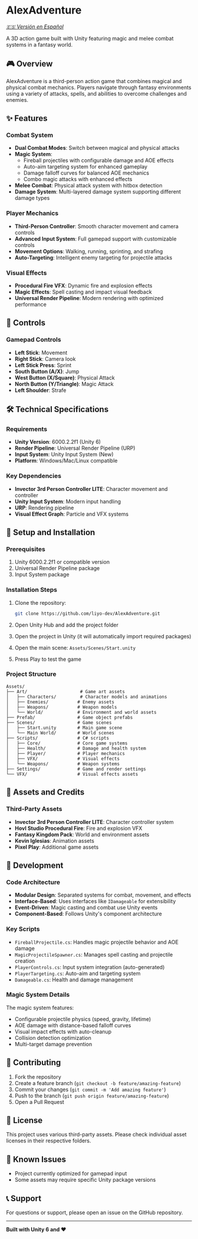 # AlexAdventure

*[🇪🇸 Versión en Español](README_ES.md)*

A 3D action game built with Unity featuring magic and melee combat systems in a fantasy world.

## 🎮 Overview

AlexAdventure is a third-person action game that combines magical and physical combat mechanics. Players navigate through fantasy environments using a variety of attacks, spells, and abilities to overcome challenges and enemies.

## ✨ Features

### Combat System
- **Dual Combat Modes**: Switch between magical and physical attacks
- **Magic System**: 
  - Fireball projectiles with configurable damage and AOE effects
  - Auto-aim targeting system for enhanced gameplay
  - Damage falloff curves for balanced AOE mechanics
  - Combo magic attacks with enhanced effects
- **Melee Combat**: Physical attack system with hitbox detection
- **Damage System**: Multi-layered damage system supporting different damage types

### Player Mechanics
- **Third-Person Controller**: Smooth character movement and camera controls
- **Advanced Input System**: Full gamepad support with customizable controls
- **Movement Options**: Walking, running, sprinting, and strafing
- **Auto-Targeting**: Intelligent enemy targeting for projectile attacks

### Visual Effects
- **Procedural Fire VFX**: Dynamic fire and explosion effects
- **Magic Effects**: Spell casting and impact visual feedback
- **Universal Render Pipeline**: Modern rendering with optimized performance

## 🎯 Controls

### Gamepad Controls
- **Left Stick**: Movement
- **Right Stick**: Camera look
- **Left Stick Press**: Sprint
- **South Button (A/X)**: Jump
- **West Button (X/Square)**: Physical Attack
- **North Button (Y/Triangle)**: Magic Attack
- **Left Shoulder**: Strafe

## 🛠️ Technical Specifications

### Requirements
- **Unity Version**: 6000.2.2f1 (Unity 6)
- **Render Pipeline**: Universal Render Pipeline (URP)
- **Input System**: Unity Input System (New)
- **Platform**: Windows/Mac/Linux compatible

### Key Dependencies
- **Invector 3rd Person Controller LITE**: Character movement and controller
- **Unity Input System**: Modern input handling
- **URP**: Rendering pipeline
- **Visual Effect Graph**: Particle and VFX systems

## 🚀 Setup and Installation

### Prerequisites
1. Unity 6000.2.2f1 or compatible version
2. Universal Render Pipeline package
3. Input System package

### Installation Steps
1. Clone the repository:
   ```bash
   git clone https://github.com/liyo-dev/AlexAdventure.git
   ```

2. Open Unity Hub and add the project folder

3. Open the project in Unity (it will automatically import required packages)

4. Open the main scene: `Assets/Scenes/Start.unity`

5. Press Play to test the game

### Project Structure
```
Assets/
├── Art/                    # Game art assets
│   ├── Characters/         # Character models and animations
│   ├── Enemies/           # Enemy assets
│   ├── Weapons/           # Weapon models
│   └── World/             # Environment and world assets
├── Prefab/                # Game object prefabs
├── Scenes/                # Game scenes
│   ├── Start.unity        # Main game scene
│   └── Main World/        # World scenes
├── Scripts/               # C# scripts
│   ├── Core/              # Core game systems
│   ├── Health/            # Damage and health system
│   ├── Player/            # Player mechanics
│   ├── VFX/               # Visual effects
│   └── Weapons/           # Weapon systems
├── Settings/              # Game and render settings
└── VFX/                   # Visual effects assets
```

## 🎨 Assets and Credits

### Third-Party Assets
- **Invector 3rd Person Controller LITE**: Character controller system
- **Hovl Studio Procedural Fire**: Fire and explosion VFX
- **Fantasy Kingdom Pack**: World and environment assets
- **Kevin Iglesias**: Animation assets
- **Pixel Play**: Additional game assets

## 🔧 Development

### Code Architecture
- **Modular Design**: Separated systems for combat, movement, and effects
- **Interface-Based**: Uses interfaces like `IDamageable` for extensibility
- **Event-Driven**: Magic casting and combat use Unity events
- **Component-Based**: Follows Unity's component architecture

### Key Scripts
- `FireballProjectile.cs`: Handles magic projectile behavior and AOE damage
- `MagicProjectileSpawner.cs`: Manages spell casting and projectile creation
- `PlayerControls.cs`: Input system integration (auto-generated)
- `PlayerTargeting.cs`: Auto-aim and targeting system
- `Damageable.cs`: Health and damage management

### Magic System Details
The magic system features:
- Configurable projectile physics (speed, gravity, lifetime)
- AOE damage with distance-based falloff curves
- Visual impact effects with auto-cleanup
- Collision detection optimization
- Multi-target damage prevention

## 🤝 Contributing

1. Fork the repository
2. Create a feature branch (`git checkout -b feature/amazing-feature`)
3. Commit your changes (`git commit -m 'Add amazing feature'`)
4. Push to the branch (`git push origin feature/amazing-feature`)
5. Open a Pull Request

## 📝 License

This project uses various third-party assets. Please check individual asset licenses in their respective folders.

## 🐛 Known Issues

- Project currently optimized for gamepad input
- Some assets may require specific Unity package versions

## 📞 Support

For questions or support, please open an issue on the GitHub repository.

---

**Built with Unity 6 and ❤️**